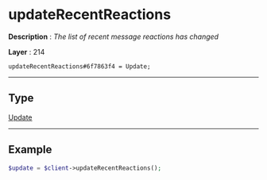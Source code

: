# updateRecentReactions

**Description** : *The list of recent message reactions has changed*

**Layer** : 214

```tl
updateRecentReactions#6f7863f4 = Update;
```

---

## Type

[Update](type/Update)

---

## Example

```php
$update = $client->updateRecentReactions();
```